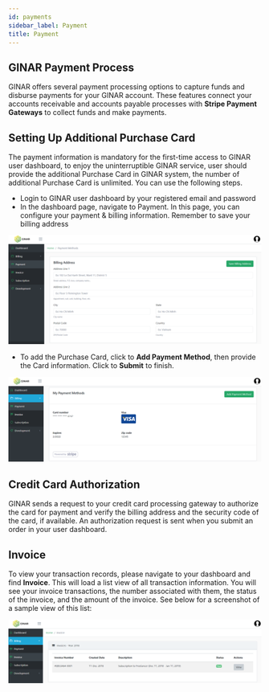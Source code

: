 ```yaml
---
id: payments
sidebar_label: Payment
title: Payment
---
```


## GINAR Payment Process

GINAR offers several payment processing options to capture funds and disburse payments for your GINAR account. These features connect your accounts receivable and accounts payable processes with **Stripe Payment Gateways** to collect funds and make payments.


## Setting Up Additional Purchase Card

The payment information is mandatory for the first-time access to GINAR user dashboard, to enjoy the uninterruptible GINAR service, user should provide the additional Purchase Card in GINAR system, the number of additional Purchase Card is unlimited. You can use the following steps.
-	Login to GINAR user dashboard by your registered email and password
-	In the dashboard page, navigate to Payment. In this page, you can configure your payment & billing information. Remember to save your billing address

![Add Payment](https://github.com/ginarteam/docs/blob/master/docs/API-User-Dashboard/9.%20Add%20Payment.png?raw=true)

-	To add the Purchase Card, click to **Add Payment Method**, then provide the Card information. Click to **Submit** to finish.

![Add Payment](https://github.com/ginarteam/docs/blob/master/docs/API-User-Dashboard/9.1.%20Add%20Card.png?raw=true)


## Credit Card Authorization

GINAR sends a request to your credit card processing gateway to authorize the card for payment and verify the billing address and the security code of the card, if available. An authorization request is sent when you submit an order in your user dashboard.


## Invoice

To view your transaction records, please navigate to your dashboard and find **Invoice**. This will load a list view of all transaction information. You will see your invoice transactions, the number associated with them, the status of the invoice, and the amount of the invoice. See below for a screenshot of a sample view of this list:

![Invoice](https://github.com/ginarteam/docs/blob/master/docs/API-User-Dashboard/9.2.%20Invoice.png?raw=true)
